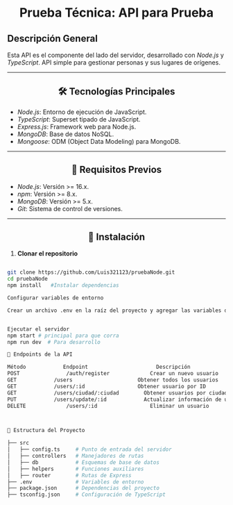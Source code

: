 

<div align="center">

# Prueba Técnica: API para Prueba

</div>

## Descripción General

Esta API es el componente del lado del servidor, desarrollado con *Node.js* y *TypeScript*. API simple para gestionar personas y sus lugares de orígenes.

---

<div align="center">

## 🛠 Tecnologías Principales

</div>

- *Node.js*: Entorno de ejecución de JavaScript.
- *TypeScript*: Superset tipado de JavaScript.
- *Express.js*: Framework web para Node.js.
- *MongoDB*: Base de datos NoSQL.
- *Mongoose*: ODM (Object Data Modeling) para MongoDB.

---

<div align="center">

## 👋 Requisitos Previos

</div>

- *Node.js*: Versión >= 16.x.
- *npm*: Versión >= 8.x.
- *MongoDB*: Versión >= 5.x.
- *Git*: Sistema de control de versiones.

---

<div align="center">

## 🔧 Instalación

</div>

1. **Clonar el repositorio**

```bash

git clone https://github.com/Luis321123/pruebaNode.git
cd pruebaNode
npm install   #Instalar dependencias

Configurar variables de entorno

Crear un archivo .env en la raíz del proyecto y agregar las variables de entorno necesarias.


Ejecutar el servidor
npm start # principal para que corra  
npm run dev  # Para desarrollo

📌 Endpoints de la API

Método	          Endpoint                  	Descripción
POST	           /auth/register	          Crear un nuevo usuario
GET	           /users	                  Obtener todos los usuarios
GET	           /users/:id	              Obtener usuario por ID
GET	           /users/ciudad/:ciudad    	Obtener usuarios por ciudad
PUT	           /users/update/:id	        Actualizar información de usuario
DELETE	           /users/:id	              Eliminar un usuario



🏰 Estructura del Proyecto

├── src
│   ├── config.ts     # Punto de entrada del servidor
│   ├── controllers   # Manejadores de rutas
│   ├── db            # Esquemas de base de datos
│   ├── helpers       # Funciones auxiliares
│   ├── router        # Rutas de Express
├── .env              # Variables de entorno
├── package.json      # Dependencias del proyecto
├── tsconfig.json     # Configuración de TypeScript






